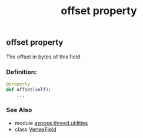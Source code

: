 ﻿---
title: offset property
second_title: Aspose.3D for Python via .NET API References
description: 
type: docs
weight: 70
url: /python-net/aspose.threed.utilities/vertexfield/offset/
is_root: false
---

## offset property


The offset in bytes of this field.
### Definition:
```python
@property
def offset(self):
    ...
```

### See Also
* module [aspose.threed.utilities](../../)
* class [VertexField](/3d/python-net/aspose.threed.utilities/vertexfield)
